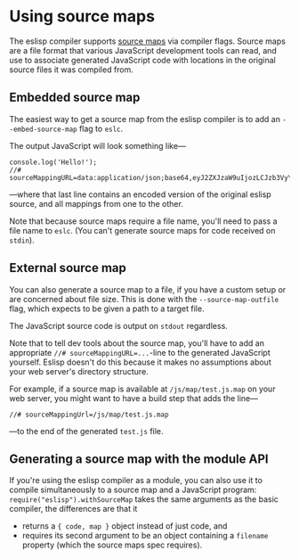 # Using source maps

The eslisp compiler supports [source maps][1] via compiler flags.  Source maps
are a file format that various JavaScript development tools can read, and use
to associate generated JavaScript code with locations in the original source
files it was compiled from.

## Embedded source map

The easiest way to get a source map from the eslisp compiler is to add an
`--embed-source-map` flag to `eslc`.

The output JavaScript will look something like—

    console.log('Hello!');
    //# sourceMappingURL=data:application/json;base64,eyJ2ZXJzaW9uIjozLCJzb3VyY2VzIjpbInRlc3QuZXNsIl0sIm5hbWVzIjpbImNvbnNvbGUiLCJsb2ciXSwibWFwcGluZ3MiOiJBQUFJQSxPQUFGLENBQVVDLEdBQVosQ0FBaUIsUUFBakIsQyIsInNvdXJjZXNDb250ZW50IjpbIigoLiBjb25zb2xlIGxvZykgXCJIZWxsbyFcIilcbiJdfQ==

—where that last line contains an encoded version of the original eslisp
source, and all mappings from one to the other.

Note that because source maps require a file name, you'll need to pass a file
name to `eslc`.  (You can't generate source maps for code received on `stdin`).

## External source map

You can also generate a source map to a file, if you have a custom setup or are
concerned about file size.  This is done with the `--source-map-outfile` flag,
which expects to be given a path to a target file.

The JavaScript source code is output on `stdout` regardless.

Note that to tell dev tools about the source map, you'll have to add an
appropriate `//# sourceMappingURL=...`-line to the generated JavaScript
yourself.  Eslisp doesn't do this because it makes no assumptions about your
web server's directory structure.

For example, if a source map is available at `/js/map/test.js.map` on your web
server, you might want to have a build step that adds the line—

    //# sourceMappingUrl=/js/map/test.js.map

—to the end of the generated `test.js` file.

## Generating a source map with the module API

If you're using the eslisp compiler as a module, you can also use it to compile
simultaneously to a source map and a JavaScript program:
`require("eslisp").withSourceMap` takes the same arguments as the basic
compiler, the differences are that it

-   returns a `{ code, map }` object instead of just code, and
-   requires its second argument to be an object containing a `filename`
    property (which the source maps spec requires).

[1]: http://www.html5rocks.com/en/tutorials/developertools/sourcemaps/
